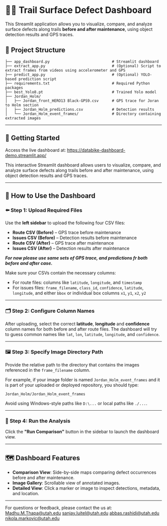# 🚴‍♂️ Trail Surface Defect Dashboard

This Streamlit application allows you to visualize, compare, and analyze surface defects along trails **before and after maintenance**, using object detection results and GPS traces.

## 📂 Project Structure

```
├── app_dashboard.py                            # Streamlit dashboard
├── extract_app.py                              # (Optional) Script to extract frames from videos using accelerometer and GPS
├── predict_app.py                              # (Optional) YOLO-based prediction script
├── requirements.txt                            # Required Python packages
├── best_Yolo8.pt                               # Trained Yolo model
├── Jordan_Holm/
│   ├── Jordan_front_HERO13 Black-GPS9.csv      # GPS trace for Joran to Holm section
│   ├── Jordan_Holm_predictions.csv             # Detection results
│   └── Jordan_Holm_event_frames/               # Directory containing extracted images
```

---

## 🚀 Getting Started

Access the live dashboard at: https://databike-dashboard-demo.streamlit.app/

This interactive Streamlit dashboard allows users to visualize, compare, and analyze surface defects along trails before and after maintenance, using object detection results and GPS traces.

---

## 📘 How to Use the Dashboard

### ⬅️ Step 1: Upload Required Files
Use the **left sidebar** to upload the following four CSV files:

- **Route CSV (Before)** – GPS trace before maintenance
- **Issues CSV (Before)** – Detection results before maintenance
- **Route CSV (After)** – GPS trace after maintenance
- **Issues CSV (After)** – Detection results after maintenance

***For now please use same sets of GPS trace, and predictions fr both before and after case.***

Make sure your CSVs contain the necessary columns:
- For route files: columns like `latitude`, `longitude`, and `timestamp`
- For issues files: `frame_filename`, `class_id`, `confidence`, `latitude`, `longitude`, and either `bbox` or individual box columns `x1`, `y1`, `x2`, `y2`

---

### 🗂️ Step 2: Configure Column Names
After uploading, select the correct **latitude**, **longitude** and **confidence** column names for both before and after route files. The dashboard will try to guess common names like `lat`, `lon`, `latitude`, `longitude`, and `confidence`.

---

### 🖼️ Step 3: Specify Image Directory Path
Provide the relative path to the directory that contains the images referenced in the `frame_filename` column.

For example, if your image folder is named `Jordan_Holm_event_frames` and it is part of your uploaded or deployed repository, you should type:
```
Jordan_Holm/Jordan_Holm_event_frames
```

Avoid using Windows-style paths like `D:\...` or local paths like `./...`.

---

### 🚀 Step 4: Run the Analysis
Click the **"Run Comparison"** button in the sidebar to launch the dashboard view.

---

## 🗺️ Dashboard Features

- **Comparison View**: Side-by-side maps comparing defect occurrences before and after maintenance.
- **Image Gallery**: Scrollable view of annotated images.
- **Detailed View**: Click a marker or image to inspect detections, metadata, and location.

---

For questions or feedback, please contact the us at:
Madhu.M.Thapa@utah.edu
sanjay.luitel@utah.edu
abbas.rashidi@utah.edu
nikola.markovic@utah.edu
